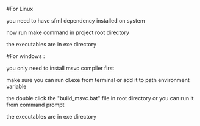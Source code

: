 #For Linux 

you need to have sfml dependency installed on system

now run make command in project root directory

the executables are in exe directory

#For windows :

you only need to install msvc compiler first

make sure you can run cl.exe from terminal or add it to path environment variable

the double click the "build_msvc.bat" file in root directory or you can run it from command prompt

the executables are in exe directory
